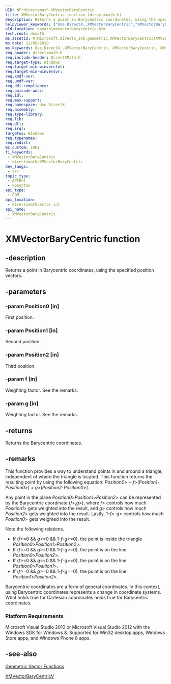```yaml
---
UID: NF:directxmath.XMVectorBaryCentric
title: XMVectorBaryCentric function (directxmath.h)
description: Returns a point in Barycentric coordinates, using the specified position vectors. (XMVectorBaryCentric)
helpviewer_keywords: ["Use DirectX..XMVectorBaryCentric","XMVectorBaryCentric","XMVectorBaryCentric method [DirectX Math Support APIs]","dxmath.xmvectorbarycentric"]
old-location: dxmath\xmvectorbarycentric.htm
tech.root: dxmath
ms.assetid: M:Microsoft.directx_sdk.geometric.XMVectorBaryCentric(XMVECTOR,XMVECTOR,XMVECTOR,float,float)
ms.date: 12/05/2018
ms.keywords: Use DirectX..XMVectorBaryCentric, XMVectorBaryCentric, XMVectorBaryCentric method [DirectX Math Support APIs], dxmath.xmvectorbarycentric
req.header: directxmath.h
req.include-header: DirectXMath.h
req.target-type: Windows
req.target-min-winverclnt: 
req.target-min-winversvr: 
req.kmdf-ver: 
req.umdf-ver: 
req.ddi-compliance: 
req.unicode-ansi: 
req.idl: 
req.max-support: 
req.namespace: Use DirectX.
req.assembly: 
req.type-library: 
req.lib: 
req.dll: 
req.irql: 
targetos: Windows
req.typenames: 
req.redist: 
ms.custom: 19H1
f1_keywords:
 - XMVectorBaryCentric
 - directxmath/XMVectorBaryCentric
dev_langs:
 - c++
topic_type:
 - APIRef
 - kbSyntax
api_type:
 - COM
api_location:
 - directxmathvector.inl
api_name:
 - XMVectorBaryCentric
---
```


# XMVectorBaryCentric function


## -description

Returns a point in Barycentric coordinates, using the specified position vectors.

## -parameters

### -param Position0 [in]

First position.

### -param Position1 [in]

Second position.

### -param Position2 [in]

Third position.

### -param f [in]

Weighting factor. See the remarks.

### -param g [in]

Weighting factor. See the remarks.

## -returns

Returns the Barycentric coordinates.

## -remarks

This function provides a way to understand points in and around a triangle, independent of where the triangle is located. This function returns the resulting point by using the following equation: <i>Position0</i>&gt; + <i>f</i>&gt;(<i>Position1</i>-<i>Position0</i>&gt;) + <i>g</i>&gt;(<i>Position2</i>-<i>Position0</i>&gt;). 

Any point in the plane <i>Position0</i>&gt;<i>Position1</i>&gt;<i>Position2</i>&gt; can be represented by the Barycentric coordinate (<i>f</i>&gt;,<i>g</i>&gt;), where <i>f</i>&gt; controls how much <i>Position1</i>&gt; gets weighted into the result, and <i>g</i>&gt; controls how much <i>Position2</i>&gt; gets weighted into the result. Lastly, 1-<i>f</i>&gt;-<i>g</i>&gt; controls how much <i>Position0</i>&gt; gets weighted into the result.

Note the following relations. 

<ul>
<li>
If (<i>f</i>&gt;=0 &amp;&amp; <i>g</i>&gt;=0 &amp;&amp; 1-<i>f</i>-<i>g</i>&gt;=0), the point is inside the triangle <i>Position0</i>&gt;<i>Position1</i>&gt;<i>Position2</i>&gt;. 

</li>
<li>
If (<i>f</i>==0 &amp;&amp; <i>g</i>&gt;=0 &amp;&amp; 1-<i>f</i>-<i>g</i>&gt;=0), the point is on the line <i>Position0</i>&gt;<i>Position2</i>&gt;. 

</li>
<li>
If (<i>f</i>&gt;=0 &amp;&amp; <i>g</i>==0 &amp;&amp; 1-<i>f</i>-g&gt;=0), the point is on the line <i>Position0</i>&gt;<i>Position1</i>&gt;. 

</li>
<li>
If (<i>f</i>&gt;=0 &amp;&amp; <i>g</i>&gt;=0 &amp;&amp; 1-<i>f</i>-<i>g</i>==0), the point is on the line <i>Position1</i>&gt;<i>Position2</i>&gt;. 

</li>
</ul>
Barycentric coordinates are a form of general coordinates. In this context, using Barycentric coordinates represents a change in coordinate systems. What holds true for Cartesian coordinates holds true for Barycentric coordinates.

<h3><a id="Platform_Requirements"></a><a id="platform_requirements"></a><a id="PLATFORM_REQUIREMENTS"></a>Platform Requirements</h3>
Microsoft Visual Studio 2010 or Microsoft Visual Studio 2012 with the Windows SDK for Windows 8. Supported for Win32 desktop apps, Windows Store apps, and Windows Phone 8 apps.

## -see-also

<a href="/windows/desktop/dxmath/ovw-xnamath-reference-functions-vector-geometric">Geometric Vector Functions</a>



<a href="/windows/desktop/api/directxmath/nf-directxmath-xmvectorbarycentricv">XMVectorBaryCentricV</a>

